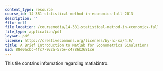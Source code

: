 ```yaml
---
content_type: resource
course_id: 14-381-statistical-method-in-economics-fall-2013
description: ''
file: null
file_location: /coursemedia/14-381-statistical-method-in-economics-fall-2013/88e0acbc4fc7952a575ec4786b3681ce_MIT14_381F13_matlabintro.pdf
file_type: application/pdf
layout: pdf
license: https://creativecommons.org/licenses/by-nc-sa/4.0/
title: A Brief Introduction to Matlab for Econometrics Simulations
uid: 88e0acbc-4fc7-952a-575e-c4786b3681ce
---
```

This file contains information regarding matlabintro.